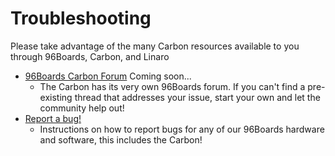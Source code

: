 # Troubleshooting

Please take advantage of the many Carbon resources available to you through 96Boards, Carbon, and Linaro

- [96Boards Carbon Forum]() Coming soon...
   - The Carbon has its very own 96Boards forum. If you can't find a pre-existing thread that addresses your issue, start your own and let the community help out!
- [Report a bug!](../../../Extras/Report_a_bug.md)
   - Instructions on how to report bugs for any of our 96Boards hardware and software, this includes the Carbon!
